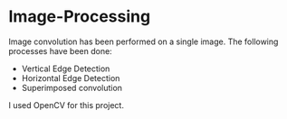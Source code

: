 # Image-Processing

Image convolution has been performed on a single image. The following processes have been done:
- Vertical Edge Detection
- Horizontal Edge Detection
- Superimposed convolution

I used OpenCV for this project.
